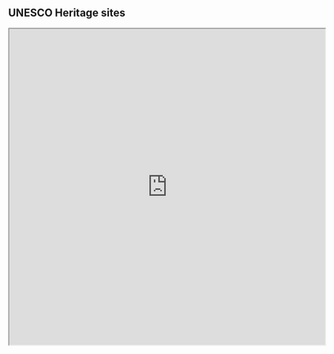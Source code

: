 ## UNESCO Heritage sites

<iframe src="https://www.google.com/maps/d/u/0/embed?mid=1gZjYHuZE1ykYvk3MAqslPhMpwlf_wklU&ehbc=2E312F" width="640" height="640"></iframe>
